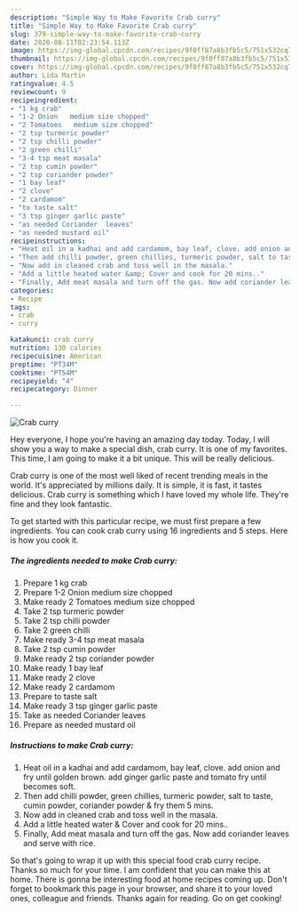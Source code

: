 ```yaml
---
description: "Simple Way to Make Favorite Crab curry"
title: "Simple Way to Make Favorite Crab curry"
slug: 379-simple-way-to-make-favorite-crab-curry
date: 2020-08-11T02:23:54.113Z
image: https://img-global.cpcdn.com/recipes/9f0ff87a8b3fb5c5/751x532cq70/crab-curry-recipe-main-photo.jpg
thumbnail: https://img-global.cpcdn.com/recipes/9f0ff87a8b3fb5c5/751x532cq70/crab-curry-recipe-main-photo.jpg
cover: https://img-global.cpcdn.com/recipes/9f0ff87a8b3fb5c5/751x532cq70/crab-curry-recipe-main-photo.jpg
author: Lida Martin
ratingvalue: 4.5
reviewcount: 9
recipeingredient:
- "1 kg crab"
- "1-2 Onion   medium size chopped"
- "2 Tomatoes   medium size chopped"
- "2 tsp turmeric powder"
- "2 tsp chilli powder"
- "2 green chilli"
- "3-4 tsp meat masala"
- "2 tsp cumin powder"
- "2 tsp coriander powder"
- "1 bay leaf"
- "2 clove"
- "2 cardamom"
- "to taste salt"
- "3 tsp ginger garlic paste"
- "as needed Coriander  leaves"
- "as needed mustard oil"
recipeinstructions:
- "Heat oil in a kadhai and add cardamom, bay leaf, clove. add onion and fry until golden brown. add ginger garlic paste and tomato fry until becomes soft."
- "Then add chilli powder, green chillies, turmeric powder, salt to taste, cumin powder, coriander powder &amp; fry them 5 mins."
- "Now add in cleaned crab and toss well in the masala."
- "Add a little heated water &amp; Cover and cook for 20 mins.."
- "Finally, Add meat masala and turn off the gas. Now add coriander leaves and serve with rice."
categories:
- Recipe
tags:
- crab
- curry

katakunci: crab curry 
nutrition: 130 calories
recipecuisine: American
preptime: "PT34M"
cooktime: "PT54M"
recipeyield: "4"
recipecategory: Dinner

---
```



![Crab curry](https://img-global.cpcdn.com/recipes/9f0ff87a8b3fb5c5/751x532cq70/crab-curry-recipe-main-photo.jpg)

Hey everyone, I hope you're having an amazing day today. Today, I will show you a way to make a special dish, crab curry. It is one of my favorites. This time, I am going to make it a bit unique. This will be really delicious.



Crab curry is one of the most well liked of recent trending meals in the world. It's appreciated by millions daily. It is simple, it is fast, it tastes delicious. Crab curry is something which I have loved my whole life. They're fine and they look fantastic.


To get started with this particular recipe, we must first prepare a few ingredients. You can cook crab curry using 16 ingredients and 5 steps. Here is how you cook it.

<!--inarticleads1-->

##### The ingredients needed to make Crab curry:

1. Prepare 1 kg crab
1. Prepare 1-2 Onion   medium size chopped
1. Make ready 2 Tomatoes   medium size chopped
1. Take 2 tsp turmeric powder
1. Take 2 tsp chilli powder
1. Take 2 green chilli
1. Make ready 3-4 tsp meat masala
1. Take 2 tsp cumin powder
1. Make ready 2 tsp coriander powder
1. Make ready 1 bay leaf
1. Make ready 2 clove
1. Make ready 2 cardamom
1. Prepare to taste salt
1. Make ready 3 tsp ginger garlic paste
1. Take as needed Coriander  leaves
1. Prepare as needed mustard oil




<!--inarticleads2-->

##### Instructions to make Crab curry:

1. Heat oil in a kadhai and add cardamom, bay leaf, clove. add onion and fry until golden brown. add ginger garlic paste and tomato fry until becomes soft.
1. Then add chilli powder, green chillies, turmeric powder, salt to taste, cumin powder, coriander powder &amp; fry them 5 mins.
1. Now add in cleaned crab and toss well in the masala.
1. Add a little heated water &amp; Cover and cook for 20 mins..
1. Finally, Add meat masala and turn off the gas. Now add coriander leaves and serve with rice.




So that's going to wrap it up with this special food crab curry recipe. Thanks so much for your time. I am confident that you can make this at home. There is gonna be interesting food at home recipes coming up. Don't forget to bookmark this page in your browser, and share it to your loved ones, colleague and friends. Thanks again for reading. Go on get cooking!
